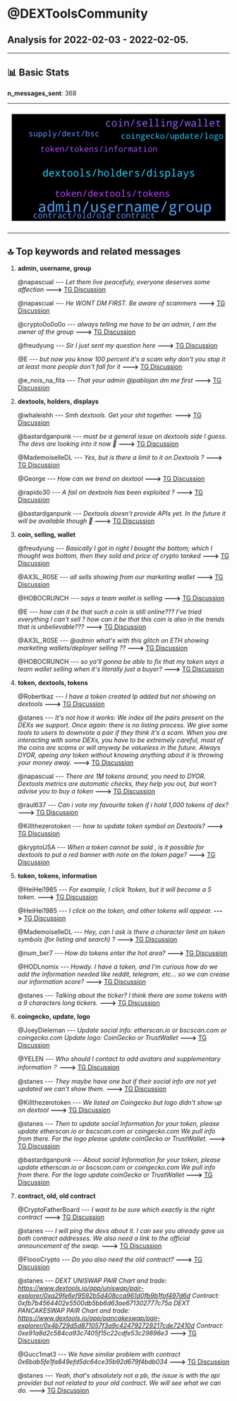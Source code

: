 # **@DEXToolsCommunity**
 ## Analysis for **2022-02-03** - **2022-02-05**.

---

## 📊 **Basic Stats**

**n_messages_sent**: 368

---
![wordcloud](DEXToolsCommunity_2Days_wordcloud.png)

---


## 🔝 **Top keywords and related messages**

1. **admin, username, group**

    @napascual --- *Let them live peacefuly, everyone deserves some affection* **--->** [TG Discussion](https://t.me/DEXToolsCommunity/330729)

    @napascual --- *He WONT DM FIRST. Be aware of scammers* **--->** [TG Discussion](https://t.me/DEXToolsCommunity/330775)

    @crypto0o0o0o --- *always telling me have to be an admin, I am the owner of the group* **--->** [TG Discussion](https://t.me/DEXToolsCommunity/331069)

    @freudyung --- *Sir I just sent my question here* **--->** [TG Discussion](https://t.me/DEXToolsCommunity/330738)

    @E --- *but now you know 100 percent it's a scam why don't you stop it at least more people don't fall for it* **--->** [TG Discussion](https://t.me/DEXToolsCommunity/331142)

    @e_nois_na_fita --- *That your admin @pablojan  dm me first* **--->** [TG Discussion](https://t.me/DEXToolsCommunity/330984)

2. **dextools, holders, displays**

    @whaleishh --- *Smh dextools. Get your shit together.* **--->** [TG Discussion](https://t.me/DEXToolsCommunity/330546)

    @bastardganpunk --- *must be a general issue on dextools side I guess. The devs are looking into it now 🙂* **--->** [TG Discussion](https://t.me/DEXToolsCommunity/330495)

    @MademoiselleDL --- *Yes, but is there a limit to it on Dextools ?* **--->** [TG Discussion](https://t.me/DEXToolsCommunity/331162)

    @George --- *How can we trend on dextool* **--->** [TG Discussion](https://t.me/DEXToolsCommunity/330300)

    @rapido30 --- *A fail on dextools has been exploited ?* **--->** [TG Discussion](https://t.me/DEXToolsCommunity/330496)

    @bastardganpunk --- *Dextools doesn’t provide APIs yet. In the future it will be available though 🙂* **--->** [TG Discussion](https://t.me/DEXToolsCommunity/331203)

3. **coin, selling, wallet**

    @freudyung --- *Basically I got in right I bought the bottom; which I thought was bottom, then they sold and price of crypto tanked* **--->** [TG Discussion](https://t.me/DEXToolsCommunity/330756)

    @AX3L_R0SE --- *all sells showing from our marketing wallet* **--->** [TG Discussion](https://t.me/DEXToolsCommunity/330670)

    @HOBOCRUNCH --- *says a team wallet is selling* **--->** [TG Discussion](https://t.me/DEXToolsCommunity/330484)

    @E --- *how can it be that such a coin is still online??? I've tried everything I can't sell ? how can it be that this coin is also in the trends that is unbelievable???* **--->** [TG Discussion](https://t.me/DEXToolsCommunity/331138)

    @AX3L_R0SE --- *@admin what's with this glitch on ETH showing marketing wallets/deployer selling ??* **--->** [TG Discussion](https://t.me/DEXToolsCommunity/330648)

    @HOBOCRUNCH --- *so ya'll gonna be able to fix that my token says a team wallet selling when it's literally just a buyer?* **--->** [TG Discussion](https://t.me/DEXToolsCommunity/330473)

4. **token, dextools, tokens**

    @Robertkaz --- *I have a token created lp added but not showing on dextools* **--->** [TG Discussion](https://t.me/DEXToolsCommunity/331295)

    @stanes --- *It's not how it works: We index all the pairs present on the DEXs we support. Once again: there is no listing process. We give some tools to users to downvote a pair if they think it's a scam. When you are interacting with some DEXs, you have to be extremely careful, most of the coins are scams or will anyway be valueless in the future.  Always DYOR, apeing any token without knowing anything about it is throwing your money away.* **--->** [TG Discussion](https://t.me/DEXToolsCommunity/331144)

    @napascual --- *There are 1M tokens around, you need to DYOR. Dextools metrics are automatic checks, they help you out, but won’t advise you to buy a token* **--->** [TG Discussion](https://t.me/DEXToolsCommunity/330766)

    @raul637 --- *Can i vote my favourite token if i hold 1,000 tokens of dex?* **--->** [TG Discussion](https://t.me/DEXToolsCommunity/331505)

    @Killthezerotoken --- *how to update token symbol on Dextools?* **--->** [TG Discussion](https://t.me/DEXToolsCommunity/331150)

    @kryptoUSA --- *When a token cannot be sold , is it possible for dextools to put a red banner with note on the token page?* **--->** [TG Discussion](https://t.me/DEXToolsCommunity/331236)

5. **token, tokens, information**

    @HeiHei1985 --- *For example, I click 1token, but it will become a 5 token.* **--->** [TG Discussion](https://t.me/DEXToolsCommunity/330911)

    @HeiHei1985 --- *I click on the token, and other tokens will appear.* **--->** [TG Discussion](https://t.me/DEXToolsCommunity/330909)

    @MademoiselleDL --- *Hey, can I ask is there a character limit on token symbols (for listing and search) ?* **--->** [TG Discussion](https://t.me/DEXToolsCommunity/331153)

    @num_ber7 --- *How do tokens enter the hot area?* **--->** [TG Discussion](https://t.me/DEXToolsCommunity/330420)

    @HODLnomix --- *Howdy. I have a token, and I'm curious how do we add the information needed like reddit, telegram, etc... so we can crease our information score?* **--->** [TG Discussion](https://t.me/DEXToolsCommunity/330381)

    @stanes --- *Talking about the ticker? I think there are some tokens with a 9 characters long tickers.* **--->** [TG Discussion](https://t.me/DEXToolsCommunity/331158)

6. **coingecko, update, logo**

    @JoeyDieleman --- *Update social info:  etherscan.io or bscscan.com or coingecko.com  Update logo:  CoinGecko or TrustWallet* **--->** [TG Discussion](https://t.me/DEXToolsCommunity/331101)

    @YELEN --- *Who should I contact to add avatars and supplementary information？* **--->** [TG Discussion](https://t.me/DEXToolsCommunity/331480)

    @stanes --- *They maybe have one but if their social info are not yet updated we can't show them.* **--->** [TG Discussion](https://t.me/DEXToolsCommunity/331934)

    @Killthezerotoken --- *We listed on Coingecko but logo didn't show up on dextool* **--->** [TG Discussion](https://t.me/DEXToolsCommunity/331157)

    @stanes --- *Then to update social Information for your token, please update etherscan.io or bscscan.com or coingecko.com  We pull info from there.    For the logo please update coinGecko or TrustWallet.* **--->** [TG Discussion](https://t.me/DEXToolsCommunity/331806)

    @bastardganpunk --- *About social Information for your token, please update etherscan.io or bscscan.com or coingecko.com  We pull info from there.    For the logo update coinGecko or TrustWallet* **--->** [TG Discussion](https://t.me/DEXToolsCommunity/331493)

7. **contract, old, old contract**

    @CryptoFatherBoard --- *I want to be sure which exactly is the right contract* **--->** [TG Discussion](https://t.me/DEXToolsCommunity/330878)

    @stanes --- *I will ping the devs about it. I can see you already gave us both contract addresses. We also need a link to the official announcement of the swap.* **--->** [TG Discussion](https://t.me/DEXToolsCommunity/331953)

    @FloooCrypto --- *Do you also need the old contract?* **--->** [TG Discussion](https://t.me/DEXToolsCommunity/330393)

    @stanes --- *DEXT UNISWAP PAIR Chart and trade: https://www.dextools.io/app/uniswap/pair-explorer/0xa29fe6ef9592b5d408cca961d0fb9b1faf497d6d Contract: 0xfb7b4564402e5500db5bb6d63ae671302777c75a  DEXT PANCAKESWAP PAIR Chart and trade: https://www.dextools.io/app/pancakeswap/pair-explorer/0x4b729d5d871057f3a9c424792729217cde72410d Contract: 0xe91a8d2c584ca93c7405f15c22cdfe53c29896e3* **--->** [TG Discussion](https://t.me/DEXToolsCommunity/330858)

    @Gucc1mat3 --- *We have similar problem with contract 0x6bab5fe1fa849efd5dc64ce35b92d679f4bdb034* **--->** [TG Discussion](https://t.me/DEXToolsCommunity/330690)

    @stanes --- *Yeah, that's absolutely not a pb, the issue is with the api provider but not related to your old contract. We will see what we can do.* **--->** [TG Discussion](https://t.me/DEXToolsCommunity/330398)

